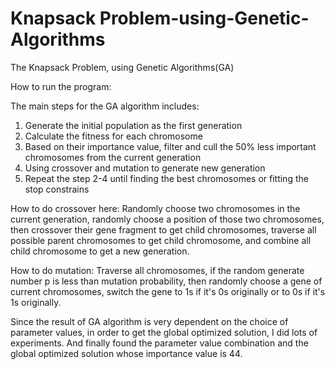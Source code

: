 # Knapsack Problem-using-Genetic-Algorithms

The Knapsack Problem, using Genetic Algorithms(GA)

How to run the program:

The main steps for the GA algorithm includes:

1. Generate the initial population as the first generation
2. Calculate the fitness for each chromosome
3. Based on their importance value, filter and cull the 50% less important chromosomes from the current generation
4. Using crossover and mutation to generate new generation
5. Repeat the step 2-4 until finding the best chromosomes or fitting the stop constrains

How to do crossover here:
Randomly choose two chromosomes in the current generation, randomly choose a position of those two chromosomes, then crossover their gene fragment to get child chromosomes, traverse all possible parent chromosomes to get child chromosome, and combine all child chromosome to get a new generation.

How to do mutation:
Traverse all chromosomes, if the random generate number p is less than mutation probability, then randomly choose a gene of current chromosomes, switch the gene to 1s if it's 0s originally or to 0s if it's 1s originally. 

Since the result of GA algorithm is very dependent on the choice of parameter values, in order to get the global optimized solution, I did lots of experiments. And finally found the parameter value combination and the global optimized solution whose importance value is 44.
